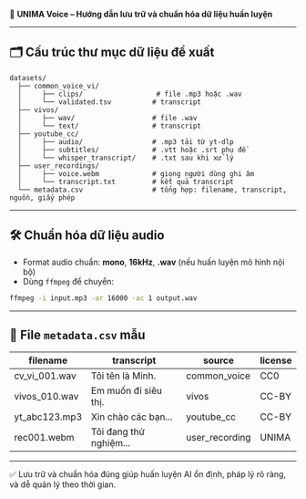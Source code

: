 📂 **UNIMA Voice – Hướng dẫn lưu trữ và chuẩn hóa dữ liệu huấn luyện**

---

## 🗂️ Cấu trúc thư mục dữ liệu đề xuất

```
datasets/
  ├── common_voice_vi/
  │     ├── clips/                  # file .mp3 hoặc .wav
  │     └── validated.tsv          # transcript
  ├── vivos/
  │     ├── wav/                   # file .wav
  │     └── text/                  # transcript
  ├── youtube_cc/
  │     ├── audio/                 # .mp3 tải từ yt-dlp
  │     ├── subtitles/             # .vtt hoặc .srt phụ đề
  │     └── whisper_transcript/    # .txt sau khi xử lý
  ├── user_recordings/
  │     ├── voice.webm             # giọng người dùng ghi âm
  │     └── transcript.txt         # kết quả transcript
  └── metadata.csv                 # tổng hợp: filename, transcript, nguồn, giấy phép
```

---

## 🛠️ Chuẩn hóa dữ liệu audio

* Format audio chuẩn: **mono**, **16kHz**, **.wav** (nếu huấn luyện mô hình nội bộ)
* Dùng `ffmpeg` để chuyển:

```bash
ffmpeg -i input.mp3 -ar 16000 -ac 1 output.wav
```

---

## 🧾 File `metadata.csv` mẫu

| filename        | transcript             | source          | license |
| --------------- | ---------------------- | --------------- | ------- |
| cv\_vi\_001.wav | Tôi tên là Minh.       | common\_voice   | CC0     |
| vivos\_010.wav  | Em muốn đi siêu thị.   | vivos           | CC-BY   |
| yt\_abc123.mp3  | Xin chào các bạn...    | youtube\_cc     | CC-BY   |
| rec001.webm     | Tôi đang thử nghiệm... | user\_recording | UNIMA   |

---

✅ Lưu trữ và chuẩn hóa đúng giúp huấn luyện AI ổn định, pháp lý rõ ràng, và dễ quản lý theo thời gian.
